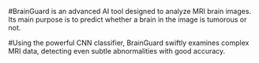 #BrainGuard is an advanced AI tool designed to analyze MRI brain images. Its main purpose is to predict whether a brain in the image is tumorous or not.

#Using the powerful CNN classifier, BrainGuard swiftly examines complex MRI data, detecting even subtle abnormalities with good accuracy.
